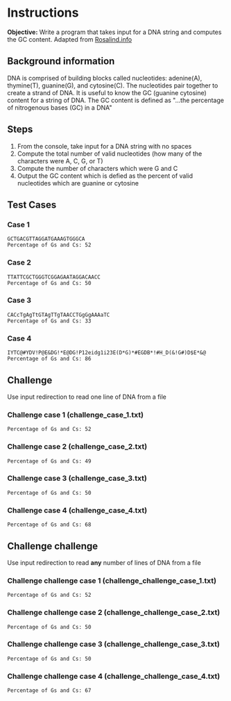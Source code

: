 # Instructions
**Objective:** Write a program that takes input for a DNA string and computes the GC content. Adapted from [Rosalind.info](https://rosalind.info/problems/gc/)

## Background information 
DNA is comprised of building blocks called nucleotides: adenine(A), thymine(T), guanine(G), and cytosine(C). The nucleotides pair together to create a strand of DNA. It is useful to know the GC (guanine cytosine) content for a string of DNA. The GC content is defined as "...the percentage of nitrogenous bases (GC) in a DNA"

## Steps
1. From the console, take input for a DNA string with no spaces
2. Compute the total number of valid nucleotides (how many of the characters were A, C, G, or T)
3. Compute the number of characters which were G and C
4. Output the GC content which is defied as the percent of valid nucleotides which are guanine or cytosine

## Test Cases
### Case 1
```
GCTGACGTTAGGATGAAAGTGGGCA
Percentage of Gs and Cs: 52
```

### Case 2
```
TTATTCGCTGGGTCGGAGAATAGGACAACC
Percentage of Gs and Cs: 50
```

### Case 3
```
CACcTgAgTtGTAgTTgTAACCTGgGgAAAaTC
Percentage of Gs and Cs: 33
```

### Case 4
```
IYTC@#YDV!P@E&DG!*E@DG!P12eidg1i23E(D*G)*#EGDB*!#H_D(&!G#)D$E*&@
Percentage of Gs and Cs: 86
```

## Challenge
Use input redirection to read one line of DNA from a file
### Challenge case 1 (challenge_case_1.txt)
```
Percentage of Gs and Cs: 52
```
### Challenge case 2 (challenge_case_2.txt)
```
Percentage of Gs and Cs: 49
```

### Challenge case 3 (challenge_case_3.txt)
```
Percentage of Gs and Cs: 50
```
### Challenge case 4 (challenge_case_4.txt)
```
Percentage of Gs and Cs: 68
```

## Challenge challenge
Use input redirection to read **any** number of lines of DNA from a file
### Challenge challenge case 1 (challenge_challenge_case_1.txt)
```
Percentage of Gs and Cs: 52
```
### Challenge challenge case 2 (challenge_challenge_case_2.txt)
```
Percentage of Gs and Cs: 50
```
### Challenge challenge case 3 (challenge_challenge_case_3.txt)
```
Percentage of Gs and Cs: 50
```
### Challenge challenge case 4 (challenge_challenge_case_4.txt)
```
Percentage of Gs and Cs: 67
```